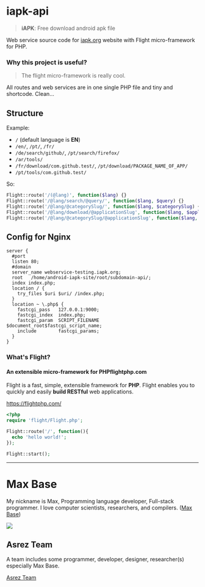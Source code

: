 # iapk-api

> **iAPK**: Free download android apk file

Web service source code for [iapk.org](https://iapk.org/) website with Flight micro-framework for PHP. 

### Why this project is useful?

> The flight micro-framework is really cool.

All routes and web services are in one single PHP file and tiny and shortcode. Clean...

## Structure

Example:
- `/` (default language is **EN**)
- `/en/`, `/pt/`, `/fr/`
- `/de/search/github/`, `/pt/search/firefox/`
- `/ar/tools/`
- `/fr/download/com.github.test/`, `/pt/download/PACKAGE_NAME_OF_APP/`
- `/pt/tools/com.github.test/`

So: 
```php
Flight::route('/(@lang)', function($lang) {}
Flight::route('/@lang/search/@query/', function($lang, $query) {}
Flight::route('/@lang/@categorySlug/', function($lang, $categorySlug) {}
Flight::route('/@lang/download/@applicationSlug', function($lang, $applicationSlug) {}
Flight::route('/@lang/@categorySlug/@applicationSlug', function($lang, $categorySlug, $applicationSlug) {}
```

## Config for Nginx

```
server {
  #port
  listen 80;
  #domain
  server_name webservice-testing.iapk.org;
  root   /home/android-iapk-site/root/subdomain-api/;
  index index.php;
  location / {
    try_files $uri $uri/ /index.php;
  }
  location ~ \.php$ {
    fastcgi_pass   127.0.0.1:9000;
    fastcgi_index  index.php;
    fastcgi_param  SCRIPT_FILENAME  $document_root$fastcgi_script_name;
    include        fastcgi_params;
  }
}

```

### What's Flight?

#### An extensible micro-framework for PHPflightphp.com

Flight is a fast, simple, extensible framework for **PHP**. Flight enables you to quickly and easily **build RESTful** web applications.

https://flightphp.com/

```php
<?php
require 'flight/Flight.php';

Flight::route('/', function(){
  echo 'hello world!';
});

Flight::start();
```

---------

# Max Base

My nickname is Max, Programming language developer, Full-stack programmer. I love computer scientists, researchers, and compilers. ([Max Base](https://maxbase.org/))

<a target="_blank" href="https://www.paypal.com/donate/?cmd=_donations&business=maxbasecode@gmail.com&currency_code=USD&source=url&item_name=Donate:+Supporting+my+open+source+activities+GitHub.com/basemax&item_number=GitHub,+Inc">
<img src="https://raw.githubusercontent.com/BaseMax/BaseMax/master/donate.gif">
</a>

## Asrez Team

A team includes some programmer, developer, designer, researcher(s) especially Max Base.

[Asrez Team](https://www.asrez.com/)
